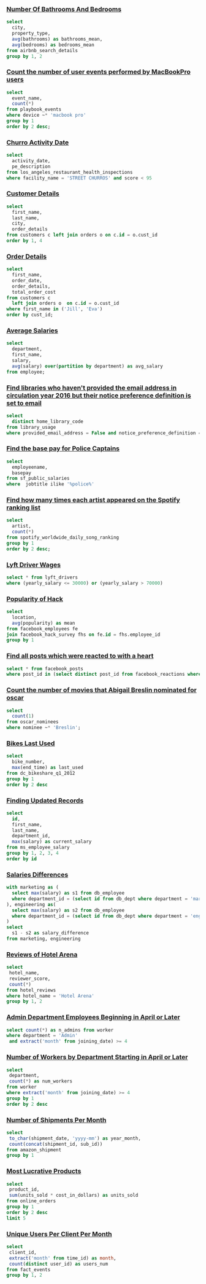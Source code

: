 ### [Number Of Bathrooms And Bedrooms](https://platform.stratascratch.com/coding/9622-number-of-bathrooms-and-bedrooms?code_type=1)  

```sql
select 
  city,
  property_type,
  avg(bathrooms) as bathrooms_mean,
  avg(bedrooms) as bedrooms_mean
from airbnb_search_details
group by 1, 2
```

### [Count the number of user events performed by MacBookPro users](https://platform.stratascratch.com/coding/9653-count-the-number-of-user-events-performed-by-macbookpro-users?code_type=1)  

```sql
select 
  event_name,
  count(*)
from playbook_events
where device ~* 'macbook pro'
group by 1
order by 2 desc;
```

### [Churro Activity Date](https://platform.stratascratch.com/coding/9688-churro-activity-date?code_type=1)  

```sql
select 
  activity_date,
  pe_description
from los_angeles_restaurant_health_inspections
where facility_name = 'STREET CHURROS' and score < 95
```

### [Customer Details](https://platform.stratascratch.com/coding/9891-customer-details?code_type=1)  

```sql
select 
  first_name, 
  last_name,
  city,
  order_details
from customers c left join orders o on c.id = o.cust_id
order by 1, 4
```

### [Order Details](https://platform.stratascratch.com/coding/9913-order-details?code_type=1)  

```sql
select 
  first_name,
  order_date,
  order_details,
  total_order_cost
from customers c
  left join orders o  on c.id = o.cust_id
where first_name in ('Jill', 'Eva')
order by cust_id;
```

### [Average Salaries](https://platform.stratascratch.com/coding/9917-average-salaries?code_type=1)  

```sql
select 
  department,
  first_name,
  salary,
  avg(salary) over(partition by department) as avg_salary
from employee;
```

### [Find libraries who haven't provided the email address in circulation year 2016 but their notice preference definition is set to email](https://platform.stratascratch.com/coding/9924-find-libraries-who-havent-provided-the-email-address-in-2016-but-their-notice-preference-definition-is-set-to-email?code_type=1)  

```sql
select
  distinct home_library_code
from library_usage
where provided_email_address = False and notice_preference_definition = 'email';
```

### [Find the base pay for Police Captains](https://platform.stratascratch.com/coding/9972-find-the-base-pay-for-police-captains?code_type=1)  

```sql
select 
  employeename,
  basepay
from sf_public_salaries
where  jobtitle ilike '%police%'
```

### [Find how many times each artist appeared on the Spotify ranking list](https://platform.stratascratch.com/coding/9992-find-artists-that-have-been-on-spotify-the-most-number-of-times?code_type=1)  

```sql
select 
  artist,
  count(*)
from spotify_worldwide_daily_song_ranking
group by 1
order by 2 desc;
```

### [Lyft Driver Wages](https://platform.stratascratch.com/coding/10003-lyft-driver-wages?code_type=1)  

```sql
select * from lyft_drivers
where (yearly_salary <= 30000) or (yearly_salary > 70000)
```

### [Popularity of Hack](https://platform.stratascratch.com/coding/10061-popularity-of-hack?code_type=1)  

```sql
select 
  location,
  avg(popularity) as mean
from facebook_employees fe 
join facebook_hack_survey fhs on fe.id = fhs.employee_id
group by 1
```

### [Find all posts which were reacted to with a heart](https://platform.stratascratch.com/coding/10087-find-all-posts-which-were-reacted-to-with-a-heart?code_type=1)  

```sql
select * from facebook_posts
where post_id in (select distinct post_id from facebook_reactions where reaction = 'heart')
```

### [Count the number of movies that Abigail Breslin nominated for oscar](https://platform.stratascratch.com/coding/10128-count-the-number-of-movies-that-abigail-breslin-nominated-for-oscar?code_type=1)  

```sql
select 
  count(1)
from oscar_nominees
where nominee ~* 'Breslin';
```

### [Bikes Last Used](https://platform.stratascratch.com/coding/10176-bikes-last-used?code_type=1)  

```sql
select 
  bike_number,
  max(end_time) as last_used
from dc_bikeshare_q1_2012
group by 1
order by 2 desc
```

### [Finding Updated Records](https://platform.stratascratch.com/coding/10299-finding-updated-records?code_type=1)  

```sql
select 
  id,
  first_name,
  last_name,
  department_id,
  max(salary) as current_salary
from ms_employee_salary
group by 1, 2, 3, 4
order by id
```

### [Salaries Differences](https://platform.stratascratch.com/coding/10308-salaries-differences?code_type=1)  

```sql
with marketing as (
  select max(salary) as s1 from db_employee
  where department_id = (select id from db_dept where department = 'marketing')
), engineering as( 
  select max(salary) as s2 from db_employee
  where department_id = (select id from db_dept where department = 'engineering')
)
select 
  s1 - s2 as salary_difference
from marketing, engineering
```

### [Reviews of Hotel Arena](https://platform.stratascratch.com/coding/10166-reviews-of-hotel-arena?code_type=1)  

```sql
select 
 hotel_name,
 reviewer_score,
 count(*)
from hotel_reviews
where hotel_name = 'Hotel Arena'
group by 1, 2
```

### [Admin Department Employees Beginning in April or Later](https://platform.stratascratch.com/coding/9845-find-the-number-of-employees-working-in-the-admin-department?code_type=1)  

```sql
select count(*) as n_admins from worker
where department = 'Admin'
 and extract('month' from joining_date) >= 4
```

### [Number of Workers by Department Starting in April or Later](https://platform.stratascratch.com/coding/9847-find-the-number-of-workers-by-department?code_type=1)  

```sql
select 
 department,
 count(*) as num_workers
from worker
where extract('month' from joining_date) >= 4
group by 1
order by 2 desc
```

### [Number of Shipments Per Month](https://platform.stratascratch.com/coding/2056-number-of-shipments-per-month?code_type=1)  

```sql
select 
 to_char(shipment_date, 'yyyy-mm') as year_month,
 count(concat(shipment_id, sub_id))
from amazon_shipment
group by 1
```

### [Most Lucrative Products](https://platform.stratascratch.com/coding/2119-most-lucrative-products?code_type=1)  

```sql
select
 product_id,
 sum(units_sold * cost_in_dollars) as units_sold
from online_orders
group by 1
order by 2 desc
limit 5
```

### [Unique Users Per Client Per Month](https://platform.stratascratch.com/coding/2024-unique-users-per-client-per-month?code_type=1)  

```sql
select
 client_id,
 extract('month' from time_id) as month,
 count(distinct user_id) as users_num
from fact_events
group by 1, 2
```